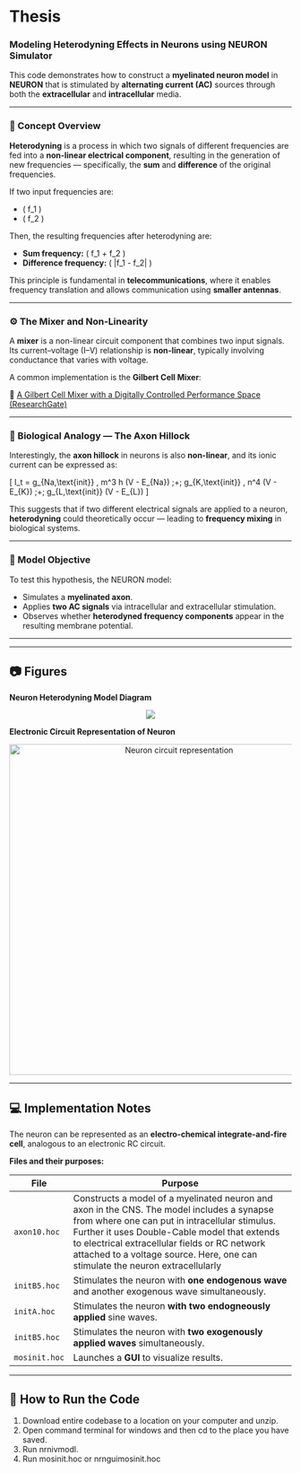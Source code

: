 # Thesis

### Modeling Heterodyning Effects in Neurons using NEURON Simulator

This code demonstrates how to construct a **myelinated neuron model** in **NEURON** that is stimulated by **alternating current (AC)** sources through both the **extracellular** and **intracellular** media.

---

### 🧠 Concept Overview

**Heterodyning** is a process in which two signals of different frequencies are fed into a **non-linear electrical component**, resulting in the generation of new frequencies — specifically, the **sum** and **difference** of the original frequencies.

If two input frequencies are:

- \( f_1 \)
- \( f_2 \)

Then, the resulting frequencies after heterodyning are:

- **Sum frequency:** \( f_1 + f_2 \)
- **Difference frequency:** \( |f_1 - f_2| \)

This principle is fundamental in **telecommunications**, where it enables frequency translation and allows communication using **smaller antennas**.

---

### ⚙️ The Mixer and Non-Linearity

A **mixer** is a non-linear circuit component that combines two input signals. Its current–voltage (I–V) relationship is **non-linear**, typically involving conductance that varies with voltage.

A common implementation is the **Gilbert Cell Mixer**:

🔗 [A Gilbert Cell Mixer with a Digitally Controlled Performance Space (ResearchGate)](https://www.researchgate.net/publication/228977791_A_Gilbert_cell_mixer_with_a_digitally_controlled_performance_space)

---

### 🧩 Biological Analogy — The Axon Hillock

Interestingly, the **axon hillock** in neurons is also **non-linear**, and its ionic current can be expressed as:

\[
I_t = g_{Na,\text{init}} \, m^3 h (V - E_{Na}) \;+\; g_{K,\text{init}} \, n^4 (V - E_{K}) \;+\; g_{L,\text{init}} (V - E_{L})
\]

This suggests that if two different electrical signals are applied to a neuron, **heterodyning** could theoretically occur — leading to **frequency mixing** in biological systems.

---

### 🧪 Model Objective

To test this hypothesis, the NEURON model:

- Simulates a **myelinated axon**.
- Applies **two AC signals** via intracellular and extracellular stimulation.
- Observes whether **heterodyned frequency components** appear in the resulting membrane potential.

---
---

## 📷 Figures

**Neuron Heterodyning Model Diagram**  

<div align="center">
  <img src="https://github.com/user-attachments/assets/3fe820ef-4581-46d6-947a-671e52393870" >

</div>

**Electronic Circuit Representation of Neuron**  

<div align="center">
  <img src="https://github.com/user-attachments/assets/26c28683-59fb-49e2-8f4b-3da9f7938f92" width="590" alt="Neuron circuit representation">
</div>

---

## 💻 Implementation Notes

The neuron can be represented as an **electro-chemical integrate-and-fire cell**, analogous to an electronic RC circuit.  

**Files and their purposes:**

| File            | Purpose |
|-----------------|---------|
| `axon10.hoc`   | Constructs a model of a myelinated neuron and axon in the CNS. The model includes a synapse from where one can put in intracellular stimulus. Further it uses Double-Cable model that extends to electrical extracellular fields or RC network attached to a voltage source. Here, one can stimulate the neuron extracellularly |
| `initB5.hoc`     | Stimulates the neuron with **one endogenous wave** and another exogenous wave simultaneously. |
| `initA.hoc`    | Stimulates the neuron **with two   endogneously applied** sine waves. |
| `initB5.hoc`     | Stimulates the neuron with **two exogenously applied  waves** simultaneously. |
| `mosinit.hoc`   | Launches a **GUI** to visualize results. |

---

## 🏃 How to Run the Code

1. Download entire codebase to a location on your computer and unzip.
2. Open command terminal for windows and then cd to the place you have saved.
3. Run nrnivmodl.
4. Run mosinit.hoc or nrnguimosinit.hoc
